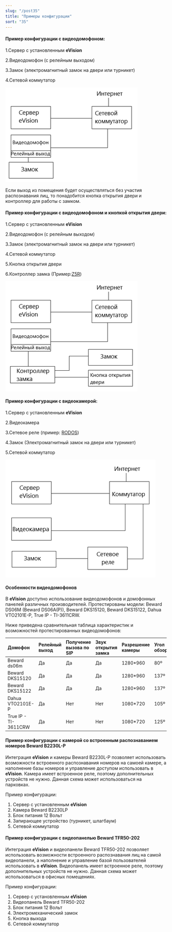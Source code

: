 ```yaml
---
slug: "/post35"
title: "Примеры конфигурации"
sort: "35"
---
```


#### Пример конфигурации с видеодомофоном:

1.Сервер с установленным **eVision**

2.Видеодомофон (с релейным выходом)

3.Замок (электромагнитный замок на двери или турникет)

4.Сетевой коммутатор

![](images/Aspose.Words.374291bc-21e0-4dc1-8208-7b6db552d3f3.096.png)

Если выход из помещения будет осуществляться без участия распознавания лиц, то понадобится кнопка открытия двери и контроллер для работы с замком.

#### Пример конфигурации с видеодомофоном и кнопкой открытия двери:

1.Сервер с установленным **eVision**

2.Видеодомофон (с релейным выходом)

3.Замок (электромагнитный замок на двери или турникет)

4.Сетевой коммутатор

5.Кнопка открытия двери

6.Контроллер замка (Пример:[Z5R](https://www.ironlogic.ru/il.nsf/htm/z5r))

![](images/Aspose.Words.374291bc-21e0-4dc1-8208-7b6db552d3f3.097.png)

#### Пример конфигурации с видеокамерой:

1.Сервер с установленным **eVision**

2.Видеокамера

3.Сетевое реле (пример: [RODOS](https://silines.ru/ethernet/internet-relay/))

4.Замок (Электромагнитный замок на двери или турникет)

5.Сетевой коммутатор

![](images/Aspose.Words.374291bc-21e0-4dc1-8208-7b6db552d3f3.098.png)

#### Особенности видеодомофонов
В **eVision** доступно использование видеодомофонов и домофонных панелей различных производителей. Протестированы модели: Beward DS06M (Beward DS06A(P)), Beward DKS15120, Beward DKS15122, Dahua VTO2101E-P, True IP - TI-3611CRW.

Ниже приведена сравнительная таблица характеристик и возможностей протестированных видеодомофонов:

|Домофон|Релейный выход|Получение вызова по SIP |Звук открытия замка|Разрешение камеры|Угол обзора|Встроенный считыватель карт|Кнопка вызова|
| :- | :- | :- | :- | :- | :- | :- | :- |
|Beward ds06m|Да|Да|Да|1280\*960|80º|Нет|Да|
|Beward DKS15120|Да|Да|Да|1280\*960|137º|Да|Да|
|Beward DKS15122|Да|Да|Да|1280\*960|137º|Да|Да|
|Dahua VTO2101E-P|Да|Нет|Нет|1080\*720|105º|Нет|Да|
|True IP - TI-3611CRW|Да|Нет|Нет|1080\*720|125º|Да|Нет|

#### Пример конфигурации с камерой со встроенным распознаванием номеров Beward B2230L-P

Интеграция **eVision** и камеры Beward B2230L-P позволяет использовать возможности встроенного распознавания номеров на самоей камере, а наполнение базы номеров и управление доступом использовать в **eVision**. Камера имеет встроенное реле, поэтому дополнительных устройств не нужно. Данная схема может использоваться на парковках.

Пример конфигурации:

1. Сервер с установленным **eVision**  
2. Камера Beward B2230LP   
3. Блок питания 12 Вольт
4. Запирающее устройство (турникет, шлагбаум)
5. Сетевой коммутатор

#### Пример конфигурации с видеопанелью Beward TFR50-202

Интеграция **eVision** и видеопанели Beward TFR50-202 позволяет использовать возможности встроенного распознавания лиц на самой видеопанели, а наполнение и управление базой пользователей использовать в **eVision**. Видеопанель имеет встроенное реле, поэтому дополнительных устройств не нужно. Данная схема может использоваться в офисных помещениях.

Пример конфигурации:

1. Сервер с установленным **eVision**  
2. Видеопанель Beward TFR50-202  
3. Блок питания 12 Вольт
4. Электромеханический замок
5. Кнопка выхода
6. Сетевой коммутатор